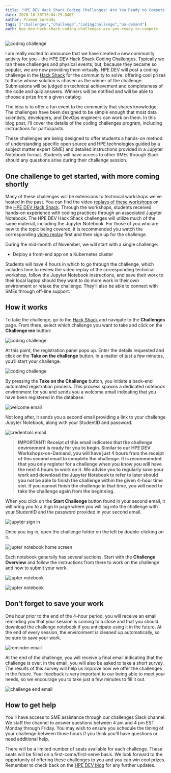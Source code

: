 ```yaml
---
title: "HPE DEV Hack Shack Coding Challenges: Are You Ready to Compete?"
date: 2020-10-30T15:04:29.848Z
author: Pramod Sareddy 
tags: ["challenges","challenge","codingchallenge","on-demand"]
path: hpe-dev-hack-shack-coding-challenges-are-you-ready-to-compete
---
```

![coding challenge](https://hpe-developer-portal.s3.amazonaws.com/uploads/media/2020/10/coding-challenge-1604080946671.png)

I am really excited to announce that we have created a new community activity for you – the HPE DEV Hack Shack Coding Challenges. Typically we ran these challenges and physical events, but, because they became so popular, we are now providing them virtually. HPE DEV will post a coding challenge in the [Hack Shack](https://hackshack.hpedev.io/) for the community to solve, offering cool prizes to those whose solution is chosen as the winner of the challenge.   Submissions will be judged on technical achievement and completeness of the code and quiz answers. Winners will be notified and will be able to choose a prize from a given catalog. 

The idea is to offer a fun event to the community that shares knowledge. The challenges have been designed to be simple enough that most data scientists, developers, and DevOps engineers can work on them.  In this blog post, I’ll cover the details of the coding challenges program, including instructions for participants.

These challenges are being designed to offer students a hands-on method of understanding specific open source and HPE technologies guided by a subject matter expert (SME) and detailed instructions provided in a Jupyter Notebook format. Students will have access to other SMEs through Slack should any questions arise during their challenge session. 

## One challenge to get started, with more coming shortly 

Many of these challenges will be extensions to technical workshops we’ve hosted in the past. You can find the video [replays of these workshops](https://hackshack.hpedev.io/replays/0) on the [HPE DEV Hack Shack](https://hackshack.hpedev.io/). Through the workshops, students received hands-on experience with coding practices through an associated Jupyter Notebook. The HPE DEV Hack Shack challenges will utilize much of the same material, including the Jupyter Notebook. For those of you who are new to the topic being covered, it is recommended you watch the corresponding [video replay](https://hackshack.hpedev.io/replays/0) first and then sign up for the challenge.

During the mid-month of November, we will start with a single challenge:

- Deploy a front-end app on a Kubernetes cluster

Students will have 4 hours in which to go through the challenge, which includes time to review the video replay of the corresponding technical workshop, follow the Jupyter Notebook instructions, and save their work to their local laptop should they want to do more work in their own environment or retake the challenge. They’ll also be able to connect with SMEs through off-line support. 

## How it works

To take the challenge, go to the  [Hack Shack](https://hackshack.hpedev.io/) and navigate to the **Challenges** page. From there, select which challenge you want to take and click on the **Challenge me** button:


![coding challenge](https://hpe-developer-portal.s3.amazonaws.com/uploads/media/2020/10/coding-challenge-1-1604071470980.png)

At this point, the registration panel pops up. 
Enter the details requested and click on the **Take on the challenge** button. In a matter of just a few minutes, you’ll start your challenge.


![coding challenge](https://hpe-developer-portal.s3.amazonaws.com/uploads/media/2020/10/coding-challenge-2-1604430877028.png)

By pressing the **Take on the Challenge** button, you initiate a back-end automated registration process. This process spawns a dedicated notebook environment for you and sends you a welcome email indicating that you have been registered in the database. 

![welcome email](https://hpe-developer-portal.s3.amazonaws.com/uploads/media/2020/10/coding-challenge-3-1604071494820.png)

Not long after, it sends you a second email providing a link to your challenge Jupyter Notebook, along with your StudentID and password.

![credentials email](https://hpe-developer-portal.s3.amazonaws.com/uploads/media/2020/10/coding-challenge-4-1604071501876.png)

> **IMPORTANT: Receipt of this email indicates that the challenge environment is ready for you to begin. Similar to our HPE DEV Workshops-on-Demand, you will have just 4 hours from the receipt of this second email to complete the challenge. It is recommended that you only register for a challenge when you know you will have the next 4 hours to work on it. We advise you to regularly save your work and download the Jupyter Notebook to refer to later should you not be able to finish the challenge within the given 4-hour time slot. If you cannot finish the challenge in that time, you will need to take the challenge again from the beginning.**

When you click on the **Start Challenge** button found in your second email, it will bring you to a Sign In page where you will log into the challenge with your StudentID and the password provided in your second email.

![jupyter sign in](https://hpe-developer-portal.s3.amazonaws.com/uploads/media/2020/10/coding-challenge-5-1604072032740.png)

Once you log in, open the challenge folder on the left by double-clicking on it. 

![jupter notebook home screen](https://hpe-developer-portal.s3.amazonaws.com/uploads/media/2020/10/coding-challenge-6-1604072039116.png)

Each notebook generally has several sections. Start with the **Challenge Overview** and follow the instructions from there to work on the challenge and how to submit your work.

![jupter notebook](https://hpe-developer-portal.s3.amazonaws.com/uploads/media/2020/10/coding-challenge-7-1604367130983.png)



![jupter notebook](https://hpe-developer-portal.s3.amazonaws.com/uploads/media/2020/10/coding-challenge-8-1604367142859.png)

## Don’t forget to save your work
 
One hour prior to the end of the 4-hour period, you will receive an email reminding you that your session is coming to a close and that you should download the challenge notebook if you anticipate using it in the future. At the end of every session, the environment is cleaned up automatically, so be sure to save your work.


![reminder email](https://hpe-developer-portal.s3.amazonaws.com/uploads/media/2020/10/coding-challenge-9-1604072055584.png)

At the end of the challenge, you will receive a final email indicating that the challenge is over. In the email, you will also be asked to take a short survey. The results of this survey will help us improve how we offer the challenges in the future. Your feedback is very important to our being able to meet your needs, so we encourage you to take just a few minutes to fill it out.

![challenge end email](https://hpe-developer-portal.s3.amazonaws.com/uploads/media/2020/10/coding-challenge-10-1604072062041.png)

## How to get help

You’ll have access to SME assistance through our challenges Slack channel. We staff the channel to answer questions between 4 am and 4 pm EST Monday through Friday. You may wish to ensure you schedule the timing of your challenge between those hours if you think you’ll have questions or need additional help.

There will be a limited number of seats available for each challenge. These seats will be filled on a first-come/first-serve basis. We look forward to the opportunity of offering these challenges to you and you can win cool prizes. Remember to check back on the [HPE DEV blog](https://developer.hpe.com/blog) for any further updates.
